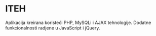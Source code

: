 # ITEH
Aplikacija kreirana koristeći PHP, MySQLi i AJAX tehnologije. Dodatne funkcionalnosti radjene u JavaScript i jQuery.
